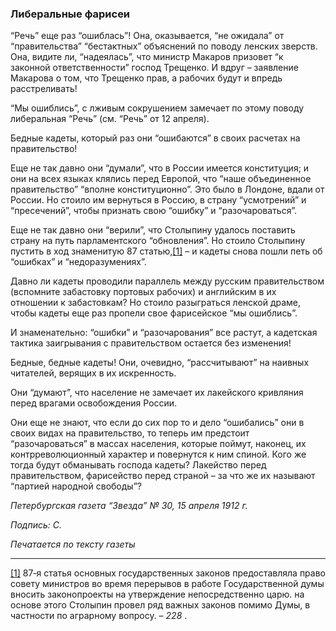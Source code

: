 ### Либеральные фарисеи

“Речь” еще раз “ошиблась”! Она, оказывается, “не ожидала” от “правительства” “бестактных” объяснений по поводу ленских зверств. Она, видите ли, “надеялась”, что министр Макаров призовет “к законной ответственности” господ Трещенко. И вдруг – заявление Макарова о том, что Трещенко прав, а рабочих будут и впредь расстреливать!

“Мы ошиблись”, с лживым сокрушением замечает по этому поводу либеральная “Речь” (см. “Речь” от 12 апреля).

Бедные кадеты, который раз они “ошибаются” в своих расчетах на правительство!

Еще не так давно они “думали”, что в России имеется конституция; и они на всех языках клялись перед Европой, что “наше объединенное правительство” “вполне конституционно”. Это было в Лондоне, вдали от России. Но стоило им вернуться в Россию, в страну “усмотрений” и “пресечений”, чтобы признать свою “ошибку” и “разочароваться”.

Еще не так давно они “верили”, что Столыпину удалось поставить страну на путь парламентского “обновления”. Но стоило Столыпину пустить в ход знаменитую 87 статью,[[1]](#_ftn1) – и кадеты снова пошли петь об “ошибках” и “недоразумениях”.

Давно ли кадеты проводили параллель между русским правительством (вспомните забастовку портовых рабочих) и английским в их отношении к забастовкам? Но стоило разыграться ленской драме, чтобы кадеты еще раз пропели свое фарисейское “мы ошиблись”.

И знаменательно: “ошибки” и “разочарования” все растут, а кадетская тактика заигрывания с правительством остается без изменения!

Бедные, бедные кадеты! Они, очевидно, “рассчитывают” на наивных читателей, верящих в их искренность.

Они “думают”, что население не замечает их лакейского кривляния перед врагами освобождения России.

Они еще не знают, что если до сих пор то и дело “ошибались” они в своих видах на правительство, то теперь им предстоит “разочароваться” в массах населения, которые поймут, наконец, их контрреволюционный характер и повернутся к ним спиной. Кого же тогда будут обманывать господа кадеты? Лакейство перед правительством, фарисейство перед страной – за что же их называют “партией народной свободы”?

_Петербургская газета “Звезда” № 30, 15 апреля 1912 г._

_Подпись: С._

_Печатается по тексту газеты_

  

---

[[1]](#_ftnref1) 87‑я статья основных государственных законов предоставляла право совету министров во время перерывов в работе Государственной думы вносить законопроекты на утверждение непосредственно царю. на основе этого Столыпин провел ряд важных законов помимо Думы, в частности по аграрному вопросу. – _228_ .